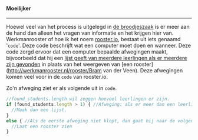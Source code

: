 #### Moeilijker
---
Hoewel veel van het process is uitgelegd in [de broodjeszaak](/broodjeszaak.md) is er meer aan de hand dan alleen het vragen van informatie en het krijgen hier van. Werkmanrooster of hoe ik het noem [rooster.io](http://git.werkmanrooster.nl/werkmanrooster/rooster-io), bestaat uit iets genaamd '`code`'. Deze code beschrijft wat een computer moet doen en wanneer. Deze code zorgd ervoor dat een computer bepaalde afwegingen maakt, bijvoorbeeld dat hij een [lijst geeft van meerdere leerlingen als er meerdere zijn gevonden](http://werkmanrooster.nl/rooster/bram) in plaats van het weergeven van [een rooster](http://werkmanrooster.nl/rooster/Bram van der Veen). Deze afwegingen komen veel voor in de `code` van rooster.io.

Zo'n afweging ziet er als volgende uit in `code`.

```javascript
//found_students.length wil zeggen hoeveel leerlingen er zijn.
if (found_students.length > 1) { //Afweging: als er meer dan een leerlingen is gevonden
  //Maak dan een lijst.
}
else { //Als de eerste afweging niet klopt, dan gaat hij naar de volgende
  //Laat een rooster zien
}
```
